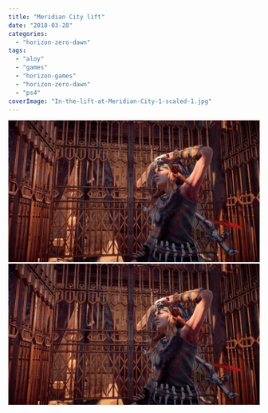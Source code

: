 ```yaml
---
title: "Meridian City lift"
date: "2018-03-28"
categories: 
  - "horizon-zero-dawn"
tags: 
  - "aloy"
  - "games"
  - "horizon-games"
  - "horizon-zero-dawn"
  - "ps4"
coverImage: "In-the-lift-at-Meridian-City-1-scaled-1.jpg"
---
```


[![](images/In-the-lift-at-Meridian-City-1-scaled-1.jpg)](images/In-the-lift-at-Meridian-City-1-scaled-1.jpg)
[![](images/In-the-lift-at-Meridian-City-1-scaled-1.jpg)](images/In-the-lift-at-Meridian-City-1-scaled-1.jpg)
